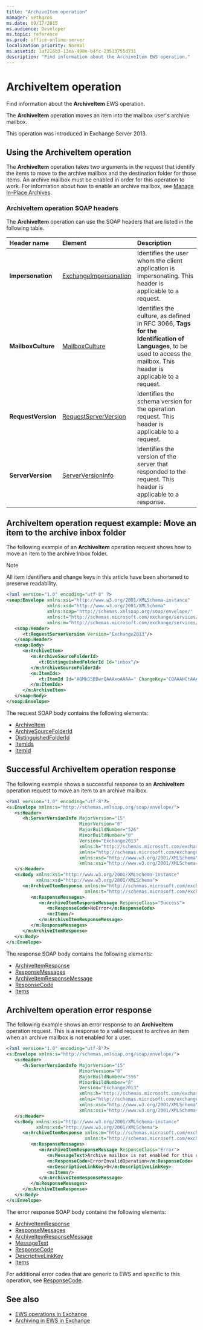 ```yaml
---
title: "ArchiveItem operation"
manager: sethgros
ms.date: 09/17/2015
ms.audience: Developer
ms.topic: reference
ms.prod: office-online-server
localization_priority: Normal
ms.assetid: 1af216b3-13ea-498e-b4fc-23513755d731
description: "Find information about the ArchiveItem EWS operation."
---
```


# ArchiveItem operation

Find information about the **ArchiveItem** EWS operation. 
  
The **ArchiveItem** operation moves an item into the mailbox user's archive mailbox. 
  
This operation was introduced in Exchange Server 2013.
  
## Using the ArchiveItem operation

The **ArchiveItem** operation takes two arguments in the request that identify the items to move to the archive mailbox and the destination folder for those items. An archive mailbox must be enabled in order for this operation to work. For information about how to enable an archive mailbox, see [Manage In-Place Archives](http://technet.microsoft.com/en-us/library/jj651146.aspx).
  
### ArchiveItem operation SOAP headers

The **ArchiveItem** operation can use the SOAP headers that are listed in the following table. 
  
|**Header name**|**Element**|**Description**|
|:-----|:-----|:-----|
|**Impersonation** <br/> |[ExchangeImpersonation](exchangeimpersonation.md) <br/> |Identifies the user whom the client application is impersonating. This header is applicable to a request.  <br/> |
|**MailboxCulture** <br/> |[MailboxCulture](mailboxculture.md) <br/> |Identifies the culture, as defined in RFC 3066, **Tags for the Identification of Languages**, to be used to access the mailbox. This header is applicable to a request.  <br/> |
|**RequestVersion** <br/> |[RequestServerVersion](requestserverversion.md) <br/> |Identifies the schema version for the operation request. This header is applicable to a request.  <br/> |
|**ServerVersion** <br/> |[ServerVersionInfo](serverversioninfo.md) <br/> |Identifies the version of the server that responded to the request. This header is applicable to a response.  <br/> |
   
## ArchiveItem operation request example: Move an item to the archive inbox folder

The following example of an **ArchiveItem** operation request shows how to move an item to the archive Inbox folder. 
  
> [!NOTE]
> All item identifiers and change keys in this article have been shortened to preserve readability. 
  
```XML
<?xml version="1.0" encoding="utf-8" ?>
<soap:Envelope xmlns:xsi="http://www.w3.org/2001/XMLSchema-instance"
               xmlns:xsd="http://www.w3.org/2001/XMLSchema"
               xmlns:soap="http://schemas.xmlsoap.org/soap/envelope/"
               xmlns:t="http://schemas.microsoft.com/exchange/services/2006/types"
               xmlns:m="http://schemas.microsoft.com/exchange/services/2006/messages">
   <soap:Header>
      <t:RequestServerVersion Version="Exchange2013"/>
   </soap:Header>
   <soap:Body>
      <m:ArchiveItem>
         <m:ArchiveSourceFolderId>
            <t:DistinguishedFolderId Id="inbox"/>
         </m:ArchiveSourceFolderId>
         <m:ItemIds>
            <t:ItemId Id="AQMkG5BBwrQAAAxoAAAA=" ChangeKey="CQAAAHCtAAAAAAB7"/>
         </m:ItemIds>
      </m:ArchiveItem>
   </soap:Body>
</soap:Envelope>
```

The request SOAP body contains the following elements:
  
- [ArchiveItem](archiveitem.md)    
- [ArchiveSourceFolderId](archivesourcefolderid.md)    
- [DistinguishedFolderId](distinguishedfolderid.md)    
- [ItemIds](itemids.md)   
- [ItemId](itemid.md)
    
## Successful ArchiveItem operation response

The following example shows a successful response to an **ArchiveItem** operation request to move an item to an archive mailbox. 
  
```XML
<?xml version="1.0" encoding="utf-8"?>
<s:Envelope xmlns:s="http://schemas.xmlsoap.org/soap/envelope/">
   <s:Header>
      <h:ServerVersionInfo MajorVersion="15" 
                           MinorVersion="0" 
                           MajorBuildNumber="526" 
                           MinorBuildNumber="0" 
                           Version="Exchange2013" 
                           xmlns:h="http://schemas.microsoft.com/exchange/services/2006/types" 
                           xmlns="http://schemas.microsoft.com/exchange/services/2006/types" 
                           xmlns:xsd="http://www.w3.org/2001/XMLSchema" 
                           xmlns:xsi="http://www.w3.org/2001/XMLSchema-instance"/>
   </s:Header>
   <s:Body xmlns:xsi="http://www.w3.org/2001/XMLSchema-instance" 
           xmlns:xsd="http://www.w3.org/2001/XMLSchema">
      <m:ArchiveItemResponse xmlns:m="http://schemas.microsoft.com/exchange/services/2006/messages" 
                             xmlns:t="http://schemas.microsoft.com/exchange/services/2006/types">
         <m:ResponseMessages>
            <m:ArchiveItemResponseMessage ResponseClass="Success">
               <m:ResponseCode>NoError</m:ResponseCode>
               <m:Items/>
            </m:ArchiveItemResponseMessage>
         </m:ResponseMessages>
      </m:ArchiveItemResponse>
   </s:Body>
</s:Envelope>
```

The response SOAP body contains the following elements:
  
- [ArchiveItemResponse](archiveitemresponse.md)    
- [ResponseMessages](responsemessages.md)   
- [ArchiveItemResponseMessage](archiveitemresponsemessage.md)    
- [ResponseCode](responsecode.md)    
- [Items](items.md)
    
## ArchiveItem operation error response

The following example shows an error response to an **ArchiveItem** operation request. This is a response to a valid request to archive an item when an archive mailbox is not enabled for a user. 
  
```xml
<?xml version="1.0" encoding="utf-8"?>
<s:Envelope xmlns:s="http://schemas.xmlsoap.org/soap/envelope/">
   <s:Header>
      <h:ServerVersionInfo MajorVersion="15" 
                           MinorVersion="0" 
                           MajorBuildNumber="556" 
                           MinorBuildNumber="8" 
                           Version="Exchange2013" 
                           xmlns:h="http://schemas.microsoft.com/exchange/services/2006/types" 
                           xmlns="http://schemas.microsoft.com/exchange/services/2006/types" 
                           xmlns:xsd="http://www.w3.org/2001/XMLSchema" 
                           xmlns:xsi="http://www.w3.org/2001/XMLSchema-instance"/>
   </s:Header>
   <s:Body xmlns:xsi="http://www.w3.org/2001/XMLSchema-instance" 
           xmlns:xsd="http://www.w3.org/2001/XMLSchema">
      <m:ArchiveItemResponse xmlns:m="http://schemas.microsoft.com/exchange/services/2006/messages" 
                             xmlns:t="http://schemas.microsoft.com/exchange/services/2006/types">
         <m:ResponseMessages>
            <m:ArchiveItemResponseMessage ResponseClass="Error">
               <m:MessageText>Archive mailbox is not enabled for this user.</m:MessageText>
               <m:ResponseCode>ErrorInvalidOperation</m:ResponseCode>
               <m:DescriptiveLinkKey>0</m:DescriptiveLinkKey>
               <m:Items/>
            </m:ArchiveItemResponseMessage>
         </m:ResponseMessages>
      </m:ArchiveItemResponse>
   </s:Body>
</s:Envelope>
```

The error response SOAP body contains the following elements:
  
- [ArchiveItemResponse](archiveitemresponse.md)    
- [ResponseMessages](responsemessages.md)    
- [ArchiveItemResponseMessage](archiveitemresponsemessage.md)    
- [MessageText](messagetext.md)    
- [ResponseCode](responsecode.md)    
- [DescriptiveLinkKey](descriptivelinkkey.md)    
- [Items](items.md)
    
For additional error codes that are generic to EWS and specific to this operation, see [ResponseCode](responsecode.md).
  
## See also

- [EWS operations in Exchange](ews-operations-in-exchange.md) 
- [Archiving in EWS in Exchange](http://msdn.microsoft.com/library/78ae179b-ae4f-4f64-911a-e0c70e0fa314%28Office.15%29.aspx)
    


